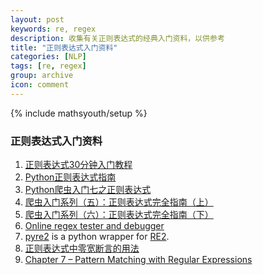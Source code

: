 ```yaml
---
layout: post
keywords: re, regex
description: 收集有关正则表达式的经典入门资料，以供参考
title: "正则表达式入门资料"
categories: [NLP]
tags: [re, regex]
group: archive
icon: comment
---
```

{% include mathsyouth/setup %}


### 正则表达式入门资料

1. [正则表达式30分钟入门教程](https://deerchao.net/tutorials/regex/regex.htm)
2. [Python正则表达式指南](http://www.cnblogs.com/huxi/archive/2010/07/04/1771073.html)
6. [Python爬虫入门七之正则表达式](https://cuiqingcai.com/977.html)
7. [爬虫入门系列（五）：正则表达式完全指南（上）](https://foofish.net/re-tutorial.html)
8. [爬虫入门系列（六）：正则表达式完全指南（下）](https://foofish.net/crawler-re-second.html)
9. [Online regex tester and debugger](https://regex101.com/)
10. [pyre2](https://github.com/facebook/pyre2/) is a python wrapper for [RE2](https://github.com/google/re2/).
11. [正则表达式中零宽断言的用法](https://cuiqingcai.com/5788.html)
12. [Chapter 7 – Pattern Matching with Regular Expressions](https://automatetheboringstuff.com/chapter7/)
